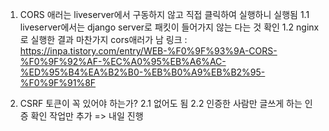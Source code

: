 1. CORS 애러는 liveserver에서 구동하지 않고 직접 클릭하여 실행하니 실행됨
1.1 liveserver에서는 django server로 패킷이 들어가지 않는 다는 것 확인
1.2 nginx로 실행한 결과 마찬가지 cors애러가 남
링크 : https://inpa.tistory.com/entry/WEB-%F0%9F%93%9A-CORS-%F0%9F%92%AF-%EC%A0%95%EB%A6%AC-%ED%95%B4%EA%B2%B0-%EB%B0%A9%EB%B2%95-%F0%9F%91%8F

2. CSRF 토큰이 꼭 있어야 하는가?
2.1 없어도 됨
2.2 인증한 사람만 글쓰게 하는 인증 확인 작업만 추가 => 내일 진행